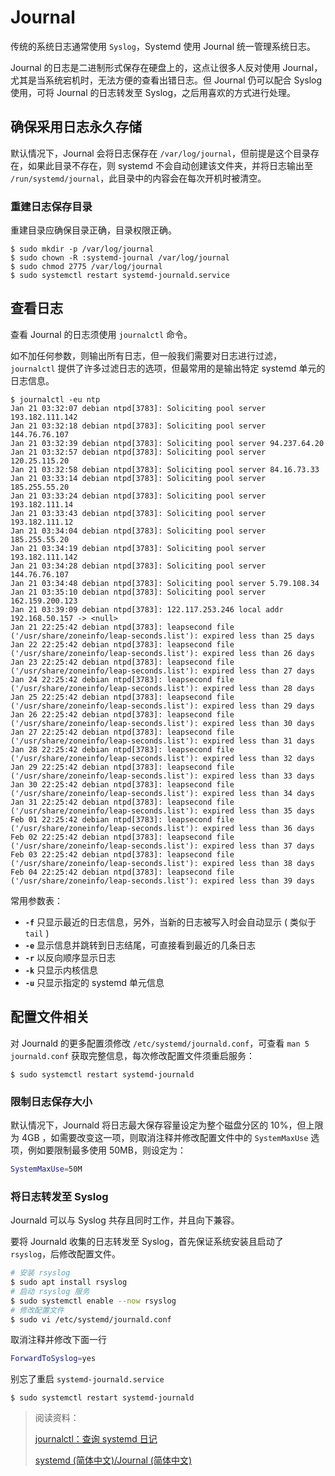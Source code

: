 # Journal

传统的系统日志通常使用 `Syslog`，Systemd 使用 Journal 统一管理系统日志。

Journal 的日志是二进制形式保存在硬盘上的，这点让很多人反对使用 Journal，尤其是当系统宕机时，无法方便的查看出错日志。但 Journal 仍可以配合 Syslog 使用，可将 Journal 的日志转发至 Syslog，之后用喜欢的方式进行处理。

## 确保采用日志永久存储

默认情况下，Journal 会将日志保存在 `/var/log/journal`，但前提是这个目录存在，如果此目录不存在，则 systemd 不会自动创建该文件夹，并将日志输出至 `/run/systemd/journal`，此目录中的内容会在每次开机时被清空。

### 重建日志保存目录

重建目录应确保目录正确，目录权限正确。

```console
$ sudo mkdir -p /var/log/journal
$ sudo chown -R :systemd-journal /var/log/journal
$ sudo chmod 2775 /var/log/journal
$ sudo systemctl restart systemd-journald.service
```

## 查看日志

查看 Journal 的日志须使用 `journalctl` 命令。

如不加任何参数，则输出所有日志，但一般我们需要对日志进行过滤，`journalctl` 提供了许多过滤日志的选项，但最常用的是输出特定 systemd 单元的日志信息。

```console
$ journalctl -eu ntp
Jan 21 03:32:07 debian ntpd[3783]: Soliciting pool server 193.182.111.142
Jan 21 03:32:18 debian ntpd[3783]: Soliciting pool server 144.76.76.107
Jan 21 03:32:39 debian ntpd[3783]: Soliciting pool server 94.237.64.20
Jan 21 03:32:57 debian ntpd[3783]: Soliciting pool server 120.25.115.20
Jan 21 03:32:58 debian ntpd[3783]: Soliciting pool server 84.16.73.33
Jan 21 03:33:14 debian ntpd[3783]: Soliciting pool server 185.255.55.20
Jan 21 03:33:24 debian ntpd[3783]: Soliciting pool server 193.182.111.14
Jan 21 03:33:43 debian ntpd[3783]: Soliciting pool server 193.182.111.12
Jan 21 03:34:04 debian ntpd[3783]: Soliciting pool server 185.255.55.20
Jan 21 03:34:19 debian ntpd[3783]: Soliciting pool server 193.182.111.142
Jan 21 03:34:28 debian ntpd[3783]: Soliciting pool server 144.76.76.107
Jan 21 03:34:48 debian ntpd[3783]: Soliciting pool server 5.79.108.34
Jan 21 03:35:10 debian ntpd[3783]: Soliciting pool server 162.159.200.123
Jan 21 03:39:09 debian ntpd[3783]: 122.117.253.246 local addr 192.168.50.157 -> <null>
Jan 21 22:25:42 debian ntpd[3783]: leapsecond file ('/usr/share/zoneinfo/leap-seconds.list'): expired less than 25 days
Jan 22 22:25:42 debian ntpd[3783]: leapsecond file ('/usr/share/zoneinfo/leap-seconds.list'): expired less than 26 days
Jan 23 22:25:42 debian ntpd[3783]: leapsecond file ('/usr/share/zoneinfo/leap-seconds.list'): expired less than 27 days
Jan 24 22:25:42 debian ntpd[3783]: leapsecond file ('/usr/share/zoneinfo/leap-seconds.list'): expired less than 28 days
Jan 25 22:25:42 debian ntpd[3783]: leapsecond file ('/usr/share/zoneinfo/leap-seconds.list'): expired less than 29 days
Jan 26 22:25:42 debian ntpd[3783]: leapsecond file ('/usr/share/zoneinfo/leap-seconds.list'): expired less than 30 days
Jan 27 22:25:42 debian ntpd[3783]: leapsecond file ('/usr/share/zoneinfo/leap-seconds.list'): expired less than 31 days
Jan 28 22:25:42 debian ntpd[3783]: leapsecond file ('/usr/share/zoneinfo/leap-seconds.list'): expired less than 32 days
Jan 29 22:25:42 debian ntpd[3783]: leapsecond file ('/usr/share/zoneinfo/leap-seconds.list'): expired less than 33 days
Jan 30 22:25:42 debian ntpd[3783]: leapsecond file ('/usr/share/zoneinfo/leap-seconds.list'): expired less than 34 days
Jan 31 22:25:42 debian ntpd[3783]: leapsecond file ('/usr/share/zoneinfo/leap-seconds.list'): expired less than 35 days
Feb 01 22:25:42 debian ntpd[3783]: leapsecond file ('/usr/share/zoneinfo/leap-seconds.list'): expired less than 36 days
Feb 02 22:25:42 debian ntpd[3783]: leapsecond file ('/usr/share/zoneinfo/leap-seconds.list'): expired less than 37 days
Feb 03 22:25:42 debian ntpd[3783]: leapsecond file ('/usr/share/zoneinfo/leap-seconds.list'): expired less than 38 days
Feb 04 22:25:42 debian ntpd[3783]: leapsecond file ('/usr/share/zoneinfo/leap-seconds.list'): expired less than 39 days
```

常用参数表：

- **`-f`**  只显示最近的日志信息，另外，当新的日志被写入时会自动显示 ( 类似于 `tail` )
- **`-e`**  显示信息并跳转到日志结尾，可直接看到最近的几条日志
- **`-r`**  以反向顺序显示日志
- **`-k`**  只显示内核信息
- **`-u`**  只显示指定的 systemd 单元信息

## 配置文件相关

对 Journald 的更多配置须修改 `/etc/systemd/journald.conf`，可查看 `man 5 journald.conf` 获取完整信息，每次修改配置文件须重启服务：

```console
$ sudo systemctl restart systemd-journald
```

### 限制日志保存大小

默认情况下，Journald 将日志最大保存容量设定为整个磁盘分区的 10%，但上限为 4GB ，如需要改变这一项，则取消注释并修改配置文件中的 `SystemMaxUse` 选项，例如要限制最多使用 50MB，则设定为：

```sh
SystemMaxUse=50M
```

### 将日志转发至 Syslog

Journald 可以与 Syslog 共存且同时工作，并且向下兼容。

要将 Journald 收集的日志转发至 Syslog，首先保证系统安装且启动了 `rsyslog`，后修改配置文件。

```sh
# 安装 rsyslog
$ sudo apt install rsyslog
# 启动 rsyslog 服务
$ sudo systemctl enable --now rsyslog
# 修改配置文件
$ sudo vi /etc/systemd/journald.conf
```

取消注释并修改下面一行

```sh
ForwardToSyslog=yes
```

别忘了重启 `systemd-journald.service`

```console
$ sudo systemctl restart systemd-journald
```

> 阅读资料：
> 
> [journalctl：查询 systemd 日记](https://documentation.suse.com/zh-cn/sles/15-SP2/html/SLES-all/cha-journalctl.html)
>
> [systemd (简体中文)/Journal (简体中文)](https://wiki.archlinux.org/index.php/Systemd_(%E7%AE%80%E4%BD%93%E4%B8%AD%E6%96%87)/Journal_(%E7%AE%80%E4%BD%93%E4%B8%AD%E6%96%87))
